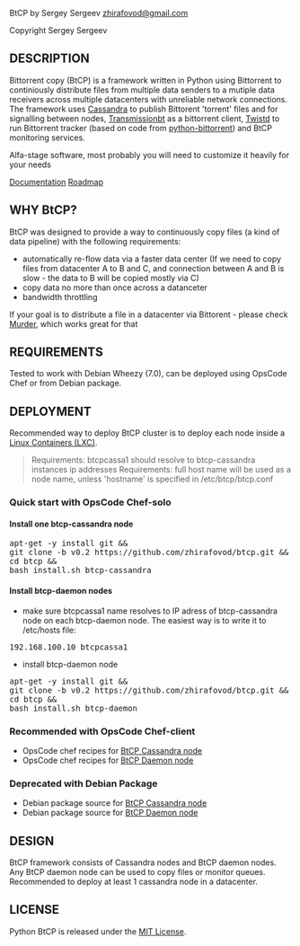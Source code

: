 BtCP by Sergey Sergeev <zhirafovod@gmail.com>

Copyright Sergey Sergeev

DESCRIPTION
-----------

Bittorrent copy (BtCP) is a framework written in Python using Bittorrent to continiously distribute files from multiple data senders to a mutiple data receivers across multiple datacenters with unreliable network connections. The framework uses [Cassandra](http://cassandra.apache.org/) to publish Bittorent 'torrent' files and for signalling between nodes, [Transmissionbt](http://www.transmissionbt.com/) as a bittorrent client, [Twistd](http://twistedmatrix.com/trac/) to run Bittorrent tracker (based on code from [python-bittorrent](https://github.com/JosephSalisbury/python-bittorrent)) and BtCP monitoring services. 

Alfa-stage software, most probably you will need to customize it heavily for your needs

[Documentation](https://github.com/zhirafovod/btcp/wiki/BtCP-Docs)
[Roadmap](https://github.com/zhirafovod/btcp/wiki/Roadmap)

WHY BtCP?
-----------

BtCP was designed to provide a way to continuously copy files (a kind of data pipeline) with the following requirements:
 * automatically re-flow data via a faster data center (If we need to copy files from datacenter A to B and C, and connection between A and B is slow - the data to B will be copied mostly via C)
 * copy data no more than once across a datanceter 
 * bandwidth throttling

If your goal is to distribute a file in a datacenter via Bittorent - please check [Murder](https://github.com/lg/murder), which works great for that

REQUIREMENTS
-----------

Tested to work with Debian Wheezy (7.0), can be deployed using OpsCode Chef or from Debian package.

DEPLOYMENT
-----------

Recommended way to deploy BtCP cluster is to deploy each node inside a [Linux Containers (LXC)](http://lxc.sourceforge.net/). 

> Requirements: btcpcassa1 should resolve to btcp-cassandra instances ip addresses
> Requirements: full host name will be used as a node name, unless 'hostname' is specified in /etc/btcp/btcp.conf

### Quick start with OpsCode Chef-solo

####  Install one btcp-cassandra node

<pre>
apt-get -y install git && 
git clone -b v0.2 https://github.com/zhirafovod/btcp.git && 
cd btcp && 
bash install.sh btcp-cassandra
</pre>

#### Install btcp-daemon nodes

 * make sure btcpcassa1 name resolves to IP adress of btcp-cassandra node on each btcp-daemon node. The easiest way is to write it to /etc/hosts file:
<pre>
192.168.100.10 btcpcassa1
</pre>

 * install btcp-daemon node
<pre>
apt-get -y install git && 
git clone -b v0.2 https://github.com/zhirafovod/btcp.git && 
cd btcp && 
bash install.sh btcp-daemon
</pre>

### Recommended with OpsCode Chef-client

 * OpsCode chef recipes for [BtCP Cassandra node](https://github.com/zhirafovod/btcp/btcp-cassandra-cookbooks)
 * OpsCode chef recipes for [BtCP Daemon node](https://github.com/zhirafovod/btcp/btcp-daemon-cookbooks)

### Deprecated with Debian Package

 * Debian package source for [BtCP Cassandra node](https://github.com/zhirafovod/btcp/btcp-cassandra-daemon)
 * Debian package source for [BtCP Daemon node](https://github.com/zhirafovod/btcp/btcp-daemon-debian)

DESIGN
-----------

BtCP framework consists of Cassandra nodes and BtCP daemon nodes. Any BtCP daemon node can be used to copy files or monitor queues. Recommended to deploy at least 1 cassandra node in a datacenter. 

LICENSE
-----------
Python BtCP is released under the [MIT License](http://www.opensource.org/licenses/MIT).
